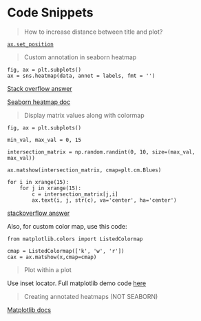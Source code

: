 # Code Snippets

> How to increase distance between title and plot?

[`ax.set_position`](https://stackoverflow.com/questions/16419670/increase-distance-between-title-and-plot-in-matplolib)

> Custom annotation in seaborn heatmap

```
fig, ax = plt.subplots()
ax = sns.heatmap(data, annot = labels, fmt = '')
```

[Stack overflow answer](https://stackoverflow.com/questions/33158075/custom-annotation-seaborn-heatmap)

[Seaborn heatmap doc](https://seaborn.pydata.org/generated/seaborn.heatmap.html)

> Display matrix values along with colormap

```
fig, ax = plt.subplots()

min_val, max_val = 0, 15

intersection_matrix = np.random.randint(0, 10, size=(max_val, max_val))

ax.matshow(intersection_matrix, cmap=plt.cm.Blues)

for i in xrange(15):
    for j in xrange(15):
        c = intersection_matrix[j,i]
        ax.text(i, j, str(c), va='center', ha='center')
```
[stackoverflow answer](https://stackoverflow.com/questions/40887753/display-matrix-values-and-colormap)

Also, for custom color map, use this code:

```
from matplotlib.colors import ListedColormap

cmap = ListedColormap(['k', 'w', 'r'])
cax = ax.matshow(x,cmap=cmap)
```

> Plot within a plot

Use inset locator.
Full matplotlib demo code [here](https://matplotlib.org/gallery/axes_grid1/inset_locator_demo.html)

> Creating annotated heatmaps (NOT SEABORN)

[Matplotlib docs](https://matplotlib.org/3.1.1/gallery/images_contours_and_fields/image_annotated_heatmap.html)